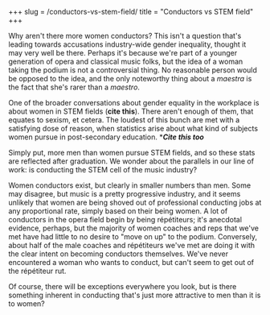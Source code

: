 +++
slug = /conductors-vs-stem-field/
title = "Conductors vs STEM field"
+++

Why aren't there more women conductors? This isn't a question that's leading towards accusations industry-wide gender inequality, thought it may very well be there. Perhaps it's because we're part of a younger generation of opera and classical music folks, but the idea of a woman taking the podium is not a controversial thing. No reasonable person would be opposed to the idea, and the only noteworthy thing about a *maestra* is the fact that she's rarer than a *maestro*.

One of the broader conversations about gender equality in the workplace is about women in STEM fields (****cite this****). There aren't enough of them, that equates to sexism, et cetera. The loudest of this bunch are met with a satisfying dose of reason, when statistics arise about what kind of subjects women pursue in post-secondary education. ****Cite this too***

Simply put, more men than women pursue STEM fields, and so these stats are reflected after graduation. We wonder about the parallels in our line of work: is conducting the STEM cell of the music industry?

Women conductors exist, but clearly in smaller numbers than men. Some may disagree, but music is a pretty progressive industry, and it seems unlikely that women are being shoved out of professional conducting jobs at any proportional rate, simply based on their being women. A lot of conductors in the opera field begin by being répétiteurs; it's anecdotal evidence, perhaps, but the majority of women coaches and reps that we've met have had little to no desire to "move on up" to the podium. Conversely, about half of the male coaches and répétiteurs we've met are doing it with the clear intent on becoming conductors themselves. We've never encountered a woman who wants to conduct, but can't seem to get out of the répétiteur rut.

Of course, there will be exceptions everywhere you look, but is there something inherent in conducting that's just more attractive to men than it is to women?

